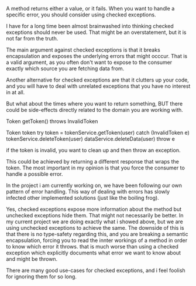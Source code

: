 A method returns either a value, or it fails.
When you want to handle a specific error, you should consider using checked exceptions.

I have for a long time been almost brainwashed into thinking checked exceptions should never be used.
That might be an overstatement, but it is not far from the truth.

The main argument against checked exceptions is that it breaks encapsulation and exposes the underlying errors that might occcur.
That is a valid argument, as you often don't want to expose to the consumer exactly which source you are fetching data from.

Another alternative for checked exceptions are that it clutters up your code, and you will have to deal with unrelated exceptions that you have no interest in at all.

But what about the times where you want to return something, BUT there could be side-effects directly related to the domain you are working with.


Token getToken() throws InvalidToken

Token token try token = tokenService.getToken(user)
catch (InvalidToken e)
    tokenService.deleteToken(user)
    dataService.deleteData(user)
    throw e

if the token is invalid, you want to clean up and then throw an exception.

This could be achieved by returning a different response that wraps the token.
The most important in my opinion is that you force the consumer to handle a possible error.

In the project i am currently working on, we have been following our own pattern of error handling.
This way of dealing with errors has slowly infected other implemented solutions (just like the boiling frog).

Yes, checked exceptions expose more information about the method but unchecked exceptions hide them. That might not necessarily be better.
In my current project we are doing exactly what i showed above, but we are using unchecked exceptions to achieve the same.
The downside of this is that there is no type-safety regarding this, and you are breaking a semantic encapsulation, forcing you to read the innter workings of a method in order to know which error it throws. that is much worse than using a checked exception which explicitly documents what error we want to know about and might be thrown.

There are many good use-cases for checked exceptions, and i feel foolish for ignoring them for so long.